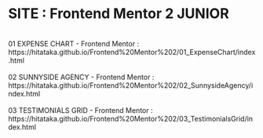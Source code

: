 # SITE : Frontend Mentor 2 JUNIOR
<br/>
01 EXPENSE CHART - Frontend Mentor :<br/>
https://hitataka.github.io/Frontend%20Mentor%202/01_ExpenseChart/index.html<br/>
<br/>
02 SUNNYSIDE AGENCY - Frontend Mentor :<br/>
https://hitataka.github.io/Frontend%20Mentor%202/02_SunnysideAgency/index.html<br/>
<br/>
03 TESTIMONIALS GRID - Frontend Mentor :<br/>
https://hitataka.github.io/Frontend%20Mentor%202/03_TestimonialsGrid/index.html<br/>
